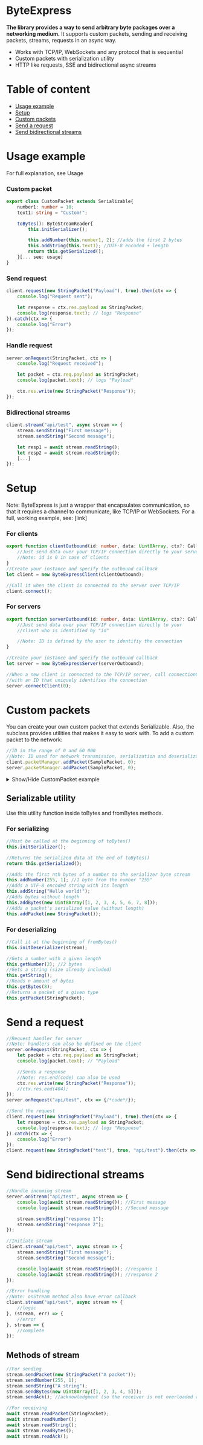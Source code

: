 # ByteExpress
**The library provides a way to send arbitrary byte packages over a networking medium.** It supports custom packets, sending and receiving packets, streams, requests in an async way.

- Works with TCP/IP, WebSockets and any protocol that is sequential
- Custom packets with serialization utility
- HTTP like requests, SSE and bidirectional async streams

# Table of content
- [Usage example](#usage-example)
- [Setup](#setup)
- [Custom packets](#custom-packets)
- [Send a request](#request)
- [Send bidirectional streams](#streams)

# Usage example <a id="usage-example"></a>
For full explanation, see Usage
### Custom packet
```typescript
export class CustomPacket extends Serializable{
    number1: number = 10;
    text1: string = "Custom!";

    toBytes(): ByteStreamReader{
        this.initSerializer();

        this.addNumber(this.number1, 2); //adds the first 2 bytes
        this.addString(this.text1); //UTF-8 encoded + length
        return this.getSerialized();
    }[... see: usage]
}
```

### Send request
```typescript
client.request(new StringPacket("Payload"), true).then(ctx => {
    console.log("Request sent");

    let response = ctx.res.payload as StringPacket;
    console.log(response.text); // logs "Response"
}).catch(ctx => {
    console.log("Error")
});
```

### Handle request
```typescript
server.onRequest(StringPacket, ctx => {
    console.log("Request received");

    let packet = ctx.req.payload as StringPacket;
    console.log(packet.text); // logs "Payload"

    ctx.res.write(new StringPacket("Response"));
});
```

### Bidirectional streams
```typescript
client.stream("api/test", async stream => {
    stream.sendString("First message");
    stream.sendString("Second message");

    let resp1 = await stream.readString();
    let resp2 = await stream.readString();
    [...]
});
```

# Setup <a id="setup"></a>
Note: ByteExpress is just a wrapper that encapsulates communication, so that it requires a channel to communicate,
like TCP/IP or WebSockets. For a full, working example, see: [link]
### For clients
```typescript
export function clientOutbound(id: number, data: Uint8Array, ctx?: CallbackContext){
    //Just send data over your TCP/IP connection directly to your server
    //Note: id is 0 in case of clients
}
//Create your instance and specify the outbound callback
let client = new ByteExpressClient(clientOutbound);

//Call it when the client is connected to the server over TCP/IP
client.connect();
```
### For servers
```typescript
export function serverOutbound(id: number, data: Uint8Array, ctx?: CallbackContext){
    //Just send data over your TCP/IP connection directly to your
    //client who is identified by "id"

    //Note: ID is defined by the user to identifiy the connection
}

//Create your instance and specify the outbound callback
let server = new ByteExpressServer(serverOutbound);

//When a new client is connected to the TCP/IP server, call connectionClient
//with an ID that uniquely identifies the connection
server.connectClient(0);
```

# Custom packets <a id="custom-packets"></a>
You can create your own custom packet that extends Serializable. Also, the subclass provides utilities that makes it easy to work with. To add a custom packet to the network:
```typescript
//ID in the range of 0 and 60 000
//Note: ID used for network transmission, serialization and deserialization
client.packetManager.addPacket(SamplePacket, 0);
server.packetManager.addPacket(SamplePacket, 0);
```
<details>
  <summary>Show/Hide CustomPacket example</summary>

  ```typescript
import { Serializable } from "../Serialization/Serializable";
import { ByteStreamReader } from "../ByteStream/ByteStreamReader";
import { ByteUtils } from "../ByteUtils/ByteUtils";
import { Flags } from "../ByteUtils/Flags";

export class SamplePacket extends Serializable{
    sampleFlags: SamplepacketFlags = new SamplepacketFlags();
    number1: number = 10;
    text1: string = "Hi!";
    bytes1: Uint8Array = new Uint8Array(0);

    constructor(){
        super();
    }
    toJson(): object{
        const obj = {
            flags: [
                {raw: this.sampleFlags.getByte()},
                {testVal: this.sampleFlags.testVal},
            ],
            number1: this.number1,
            text1: this.text1,
            bytes1: this.bytes1, 
        };
        return obj;
        throw new Error("Not implemented");
    }
    fromJson(data: string): boolean{
        throw new Error("Not implemented");
    }
    toBytes(): ByteStreamReader{
        this.initSerializer();

        this.addNumber(this.sampleFlags.getByte(), 1);
        this.addNumber(this.number1, 2, true);
        this.addString(this.text1);
        this.addBytes(this.bytes1);
        throw new Error("Not implemented");

        return this.getSerialized();
    }
    fromBytes(stream: ByteStreamReader): boolean{
        this.initDeserializer(stream);

        this.sampleFlags.fromByte(this.getNumber(1));
        this.number1 = this.getNumber(2);
        this.text1 = this.getString(3);
        this.bytes1 = this.getBytes(0)!;

        throw new Error("Not implemented");
        return true;
    }
}

export class SamplepacketFlags extends Flags{
    //PLACE FOR VARIABLES
    testVal: boolean = false;

    constructor(initial?: number){ super(initial); }

    public getByte(): number{
        //CONVERT VALUES TO BYTE
        this.flagsByte = ByteUtils.setBit(this.flagsByte, 0, this.testVal);

        return this.flagsByte;
    }

    public fromByte(byte: number): void {
        //CONVERT BYTE TO FLAGS
        this.testVal = ByteUtils.getBit(byte, 0);
    }
}
  ```
</details>

## Serializable utility
Use this utility function inside toBytes and fromBytes methods.
### For serializing
```typescript
//Must be called at the beginning of toBytes()
this.initSerializer();

//Returns the serialized data at the end of toBytes()
return this.getSerialized();

//Adds the first nth bytes of a number to the serializer byte stream
this.addNumber(255, 1); //1 byte from the number "255"
//Adds a UTF-8 encoded string with its length
this.addString("Hello world!");
//Adds bytes without length
this.addBytes(new Uint8Array([1, 2, 3, 4, 5, 6, 7, 8]));
//Adds a packet's serialized value (without length)
this.addPacket(new StringPacket());
```
### For deserializing
```typescript
//Call it at the beginning of fromBytes()
this.initDeserializer(stream);

//Gets a number with a given length
this.getNumber(2); //2 bytes
//Gets a string (size already included)
this.getString();
//Reads n amount of bytes
this.getBytes(8);
//Returns a packet of a given type
this.getPacket(StringPacket);
```
# Send a request <a id="request"></a>
```typescript
//Request handler for server
//Note: handlers can also be defined on the client
server.onRequest(StringPacket, ctx => {
    let packet = ctx.req.payload as StringPacket;
    console.log(packet.text); // "Payload"

    //Sends a response
    //Note: res.end(code) can also be used
    ctx.res.write(new StringPacket("Response"));
    //ctx.res.end(404);
});
server.onRequest("api/test", ctx => {/*code*/});

//Send the request
client.request(new StringPacket("Payload"), true).then(ctx => {
    let response = ctx.res.payload as StringPacket;
    console.log(response.text); // logs "Response"
}).catch(ctx => {
    console.log("Error")
});
client.request(new StringPacket("test"), true, "api/test").then(ctx => {/*code*/});
```

# Send bidirectional streams <a id="streams"></a>
```typescript
//Handle incoming stream
server.onStream("api/test", async stream => {
    console.log(await stream.readString()); //First message
    console.log(await stream.readString()); //Second message

    stream.sendString("response 1");
    stream.sendString("response 2");
});

//Initiate stream
client.stream("api/test", async stream => {
    stream.sendString("First message");
    stream.sendString("Second message");

    console.log(await stream.readString()); //response 1
    console.log(await stream.readString()); //response 2
});

//Error handling
//Note: onStream method also have error callback
client.stream("api/test", async stream => {
    //logic
}, (stream, err) => {
    //error
}, stream => {
    //complete
});
```
## Methods of stream
```typescript
//For sending
stream.sendPacket(new StringPacket("A packet"));
stream.sendNumber(255, 1);
stream.sendString("A string");
stream.sendBytes(new Uint8Array([1, 2, 3, 4, 5]));
stream.sendAck(); //acknowledgment (so the receiver is not overloaded with data

//For receiving
await stream.readPacket(StringPacket);
await stream.readNumber();
await stream.readString();
await stream.readBytes();
await stream.readAck();
```